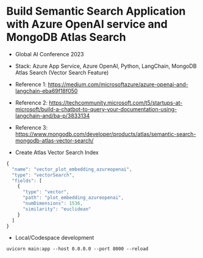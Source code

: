 # Build Semantic Search Application with Azure OpenAI service and MongoDB Atlas Search

* Global AI Conference 2023
* Stack: Azure App Service, Azure OpenAI, Python, LangChain, MongoDB Atlas Search (Vector Search Feature)

* Reference 1: https://medium.com/microsoftazure/azure-openai-and-langchain-eba69f18f050
* Reference 2: https://techcommunity.microsoft.com/t5/startups-at-microsoft/build-a-chatbot-to-query-your-documentation-using-langchain-and/ba-p/3833134
* Reference 3: https://www.mongodb.com/developer/products/atlas/semantic-search-mongodb-atlas-vector-search/

* Create Atlas Vector Search Index
```js
{
  "name": "vector_plot_embedding_azureopenai",
  "type": "vectorSearch",
  "fields": [
    {
      "type": "vector",
      "path": "plot_embedding_azureopenai",
      "numDimensions": 1536,
      "similarity": "euclidean"
    }
  ]
}
```

* Local/Codespace development

`uvicorn main:app --host 0.0.0.0 --port 8000 --reload`